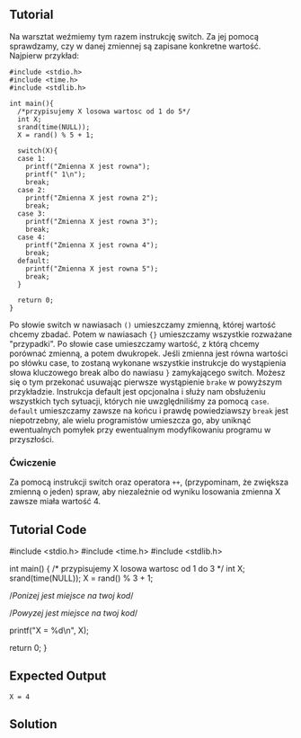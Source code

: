 Tutorial
--------
Na warsztat weźmiemy tym razem instrukcję switch. Za jej pomocą sprawdzamy, czy w danej zmiennej są zapisane konkretne wartość. Najpierw przykład:

    #include <stdio.h>
    #include <time.h>
    #include <stdlib.h>

    int main(){
      /*przypisujemy X losowa wartosc od 1 do 5*/
      int X;
      srand(time(NULL));
      X = rand() % 5 + 1;

      switch(X){
      case 1:
        printf("Zmienna X jest rowna");
        printf(" 1\n");
        break;
      case 2:
        printf("Zmienna X jest rowna 2");
        break;
      case 3:
        printf("Zmienna X jest rowna 3");
        break;
      case 4:
        printf("Zmienna X jest rowna 4");
        break;
      default:
        printf("Zmienna X jest rowna 5");
        break;
      }

      return 0;
    }

Po słowie switch w nawiasach `()` umieszczamy zmienną, której wartość chcemy zbadać. Potem w nawiasach `{}` umieszczamy wszystkie rozważane "przypadki". Po słowie case umieszczamy wartość, z którą chcemy porównać zmienną, a potem dwukropek. Jeśli zmienna jest równa wartości po słówku case, to zostaną wykonane wszystkie instrukcje do wystąpienia słowa kluczowego break albo do nawiasu `}` zamykającego switch. Możesz się o tym przekonać usuwając pierwsze wystąpienie `brake` w powyższym przykładzie. Instrukcja default jest opcjonalna i służy nam obsłużeniu wszystkich tych sytuacji, których nie uwzględniliśmy za pomocą `case`. `default` umieszczamy zawsze na końcu i prawdę powiedziawszy `break` jest niepotrzebny, ale wielu programistów umieszcza go, aby uniknąć ewentualnych pomyłek przy ewentualnym modyfikowaniu programu w przyszłości.

### Ćwiczenie

Za pomocą instrukcji switch oraz operatora `++`, (przypominam, że zwiększa zmienną o jeden) spraw, aby niezależnie od wyniku losowania zmienna X zawsze miała wartość 4. 

Tutorial Code
-------------
#include <stdio.h>
#include <time.h>
#include <stdlib.h>

int main() {
  /* przypisujemy X losowa wartosc od 1 do 3 */
  int X;
  srand(time(NULL));
  X = rand() % 3 + 1;

  /*Ponizej jest miejsce na twoj kod*/

  /*Powyzej jest miejsce na twoj kod*/

  printf("X = %d\n", X);

  return 0;
}

Expected Output
---------------
    X = 4

Solution
--------
